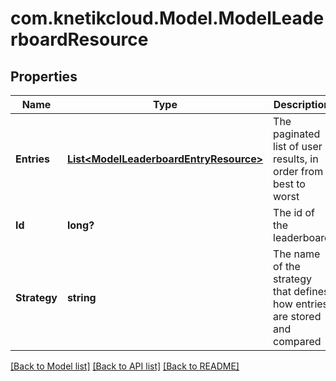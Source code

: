 # com.knetikcloud.Model.ModelLeaderboardResource
## Properties

Name | Type | Description | Notes
------------ | ------------- | ------------- | -------------
**Entries** | [**List&lt;ModelLeaderboardEntryResource&gt;**](ModelLeaderboardEntryResource.md) | The paginated list of user results, in order from best to worst | [optional] [default to null]
**Id** | **long?** | The id of the leaderboard | [optional] [default to null]
**Strategy** | **string** | The name of the strategy that defines how entries are stored and compared | [optional] [default to null]

[[Back to Model list]](../README.md#documentation-for-models) [[Back to API list]](../README.md#documentation-for-api-endpoints) [[Back to README]](../README.md)


